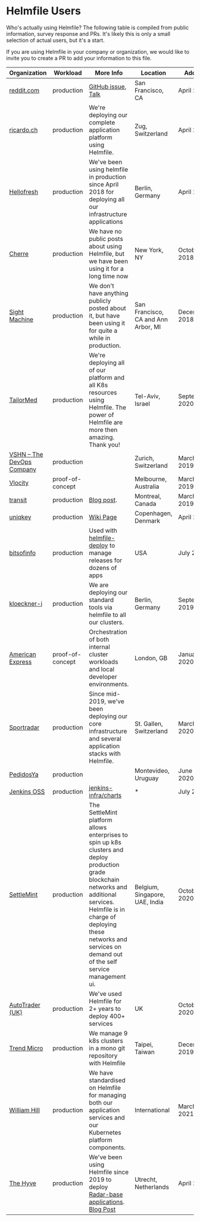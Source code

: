 # Helmfile Users

Who's actually using Helmfile? The following table is compiled from public information, survey response and PRs. It's
likely this is only a small selection of actual users, but it's a start.

If you are using Helmfile in your company or organization, we would like to invite you to create a PR to add your
information to this file.

<!-- TABLE_START -->
| Organization | Workload | More Info | Location | Added |
|---|---|---|---|---|
| [reddit.com](https://www.reddit.com/) | production | [GitHub issue](https://github.com/roboll/helmfile/issues/96#issue-312012249), [Talk](https://www.slideshare.net/GregoryTaylor11/helm-at-reddit-from-local-dev-staging-to-production) | San Francisco, CA | April 2018 |
| [ricardo.ch](https://www.ricardo.ch/) | production | We're deploying our complete application platform using Helmfile. | Zug, Switzerland | April 2018 |
| [Hellofresh](https://engineering.hellofresh.com/) | production | We've been using helmfile in production since April 2018 for deploying all our infrastructure applications | Berlin, Germany | April 2018 |
| [Cherre](https://cherre.com/) | production | We have no public posts about using Helmfile, but we have been using it for a long time now | New York, NY | October 2018 |
| [Sight Machine](https://sightmachine.com/) | production | We don't have anything publicly posted about it, but have been using it for quite a while in production. | San Francisco, CA and Ann Arbor, MI | December 2018 |
| [TailorMed](https://tailormed.co/) | production | We're deploying all of our platform and all K8s resources using Helmfile. The power of Helmfile are more then amazing. Thank you! | Tel-Aviv, Israel | September 2020 |
| [VSHN – The DevOps Company](https://vshn.ch) | production	| | Zurich, Switzerland | March 2019 |
| [Vlocity](https://vlocity.com/) | proof-of-concept | | Melbourne, Australia | March 2019 |
| [transit](https://transit.app/) | production | [Blog post](https://medium.com/@naseem_60378/helmfile-its-like-a-helm-for-your-helm-74a908581599). | Montreal, Canada | March 2019 |
| [uniqkey](https://uniqkey.eu/) | production | [Wiki Page](https://ocd-scm.github.io/ocd-meta/) | Copenhagen, Denmark | April 2019 |
| [bitsofinfo](https://github.com/bitsofinfo/helmfile-deploy) | production | Used with [helmfile-deploy](https://github.com/bitsofinfo/helmfile-deploy) to manage releases for dozens of apps | USA | July 2019 |
| [kloeckner-i](https://www.kloeckner-i.com/) | production | We are deploying our standard tools via helmfile to all our clusters.  | Berlin, Germany | September 2019 |
| [American Express](https://www.americanexpress.com) | proof-of-concept | Orchestration of both internal cluster workloads and local developer environments. | London, GB | January 2020 |
| [Sportradar](https://www.sportradar.com) | production | Since mid-2019, we've been deploying our core infrastructure and several application stacks with Helmfile. | St. Gallen, Switzerland | March 2020 |
| [PedidosYa](https://www.pedidosya.com) | production | | Montevideo, Uruguay | June 2020 |
| [Jenkins OSS](https://jenkins.io) | production | [jenkins-infra/charts](https://github.com/jenkins-infra/charts) | * | July 2020 |
| [SettleMint](https://settlemint.com) | production | The SettleMint platform allows enterprises to spin up k8s clusters and deploy production grade blockchain networks and additional services. Helmfile is in charge of deploying these networks and services on demand out of the self service management ui. | Belgium, Singapore, UAE, India | October 2020 |
| [AutoTrader (UK)](https://www.autotrader.co.uk) | production | We've used Helmfile for 2+ years to deploy 400+ services | UK | October 2020 |
| [Trend Micro](https://www.trendmicro.com) | production | We manage 9 k8s clusters in a mono git repository with Helmfile | Taipei, Taiwan |  December 2019 |
| [William Hill](https://www.williamhill.com) | production | We have standardised on Helmfile for managing both our application services and our Kubernetes platform components. | International |  March 2021 |
| [The Hyve](https://www.thehyve.nl) | production | We've been using Helmfile since 2019 to deploy [Radar-base applications](https://github.com/RADAR-base/RADAR-Kubernetes). [Blog Post](https://www.thehyve.nl/articles/kubernetes-added-to-radar-base) | Utrecht, Netherlands |  April 2021 |
<!-- TABLE_END -->
